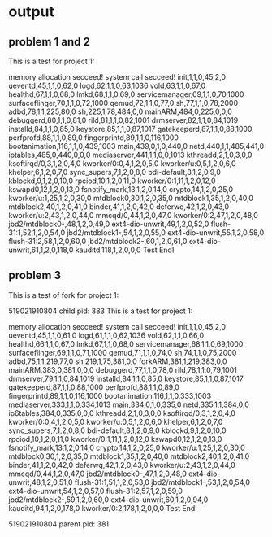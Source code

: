 # output

## problem 1 and 2

This is a test for project 1:

memory allocation secceed!
system call secceed!
init,1,1,0,45,2,0
	ueventd,45,1,1,0,62,0
	logd,62,1,1,0,63,1036
	vold,63,1,1,0,67,0
	healthd,67,1,1,0,68,0
	lmkd,68,1,1,0,69,0
	servicemanager,69,1,1,0,70,1000
	surfaceflinger,70,1,1,0,72,1000
	qemud,72,1,1,0,77,0
	sh,77,1,1,0,78,2000
	adbd,78,1,1,225,80,0
		sh,225,1,78,484,0,0
			mainARM,484,0,225,0,0,0
	debuggerd,80,1,1,0,81,0
	rild,81,1,1,0,82,1001
	drmserver,82,1,1,0,84,1019
	installd,84,1,1,0,85,0
	keystore,85,1,1,0,87,1017
	gatekeeperd,87,1,1,0,88,1000
	perfprofd,88,1,1,0,89,0
	fingerprintd,89,1,1,0,116,1000
	bootanimation,116,1,1,0,439,1003
	main,439,0,1,0,440,0
	netd,440,1,1,485,441,0
		iptables,485,0,440,0,0,0
	mediaserver,441,1,1,0,0,1013
kthreadd,2,1,0,3,0,0
	ksoftirqd/0,3,1,2,0,4,0
	kworker/0:0,4,1,2,0,5,0
	kworker/u:0,5,1,2,0,6,0
	khelper,6,1,2,0,7,0
	sync_supers,7,1,2,0,8,0
	bdi-default,8,1,2,0,9,0
	kblockd,9,1,2,0,10,0
	rpciod,10,1,2,0,11,0
	kworker/0:1,11,1,2,0,12,0
	kswapd0,12,1,2,0,13,0
	fsnotify_mark,13,1,2,0,14,0
	crypto,14,1,2,0,25,0
	kworker/u:1,25,1,2,0,30,0
	mtdblock0,30,1,2,0,35,0
	mtdblock1,35,1,2,0,40,0
	mtdblock2,40,1,2,0,41,0
	binder,41,1,2,0,42,0
	deferwq,42,1,2,0,43,0
	kworker/u:2,43,1,2,0,44,0
	mmcqd/0,44,1,2,0,47,0
	kworker/0:2,47,1,2,0,48,0
	jbd2/mtdblock0-,48,1,2,0,49,0
	ext4-dio-unwrit,49,1,2,0,52,0
	flush-31:1,52,1,2,0,54,0
	jbd2/mtdblock1-,54,1,2,0,55,0
	ext4-dio-unwrit,55,1,2,0,58,0
	flush-31:2,58,1,2,0,60,0
	jbd2/mtdblock2-,60,1,2,0,61,0
	ext4-dio-unwrit,61,1,2,0,118,0
	kauditd,118,1,2,0,0,0
Test End!

## problem 3

This is a test of fork for project 1:

519021910804 child pid: 383
This is a test for project 1:

memory allocation secceed!
system call secceed!
init,1,1,0,45,2,0
	ueventd,45,1,1,0,61,0
	logd,61,1,1,0,62,1036
	vold,62,1,1,0,66,0
	healthd,66,1,1,0,67,0
	lmkd,67,1,1,0,68,0
	servicemanager,68,1,1,0,69,1000
	surfaceflinger,69,1,1,0,71,1000
	qemud,71,1,1,0,74,0
	sh,74,1,1,0,75,2000
	adbd,75,1,1,219,77,0
		sh,219,1,75,381,0,0
			forkARM,381,1,219,383,0,0
				mainARM,383,0,381,0,0,0
	debuggerd,77,1,1,0,78,0
	rild,78,1,1,0,79,1001
	drmserver,79,1,1,0,84,1019
	installd,84,1,1,0,85,0
	keystore,85,1,1,0,87,1017
	gatekeeperd,87,1,1,0,88,1000
	perfprofd,88,1,1,0,89,0
	fingerprintd,89,1,1,0,116,1000
	bootanimation,116,1,1,0,333,1003
	mediaserver,333,1,1,0,334,1013
	main,334,0,1,0,335,0
	netd,335,1,1,384,0,0
		ip6tables,384,0,335,0,0,0
kthreadd,2,1,0,3,0,0
	ksoftirqd/0,3,1,2,0,4,0
	kworker/0:0,4,1,2,0,5,0
	kworker/u:0,5,1,2,0,6,0
	khelper,6,1,2,0,7,0
	sync_supers,7,1,2,0,8,0
	bdi-default,8,1,2,0,9,0
	kblockd,9,1,2,0,10,0
	rpciod,10,1,2,0,11,0
	kworker/0:1,11,1,2,0,12,0
	kswapd0,12,1,2,0,13,0
	fsnotify_mark,13,1,2,0,14,0
	crypto,14,1,2,0,25,0
	kworker/u:1,25,1,2,0,30,0
	mtdblock0,30,1,2,0,35,0
	mtdblock1,35,1,2,0,40,0
	mtdblock2,40,1,2,0,41,0
	binder,41,1,2,0,42,0
	deferwq,42,1,2,0,43,0
	kworker/u:2,43,1,2,0,44,0
	mmcqd/0,44,1,2,0,47,0
	jbd2/mtdblock0-,47,1,2,0,48,0
	ext4-dio-unwrit,48,1,2,0,51,0
	flush-31:1,51,1,2,0,53,0
	jbd2/mtdblock1-,53,1,2,0,54,0
	ext4-dio-unwrit,54,1,2,0,57,0
	flush-31:2,57,1,2,0,59,0
	jbd2/mtdblock2-,59,1,2,0,60,0
	ext4-dio-unwrit,60,1,2,0,94,0
	kauditd,94,1,2,0,178,0
	kworker/0:2,178,1,2,0,0,0
Test End!

519021910804 parent pid: 381

